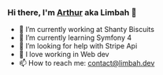 ### Hi there, I'm [Arthur](https://arthur.virenque.fr) aka Limbah 👋

- 🍪 I’m currently working at Shanty Biscuits
- 🌱 I’m currently learning Symfony 4
- 🤔 I’m looking for help with Stripe Api
- 💙 I love working in Web dev
- 📫 How to reach me: contact@limbah.dev
